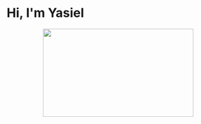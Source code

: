 <h1>Hi, I'm <b>Yasiel<b></h1>

<p align="center"><img width="340" height="200" src="https://www.canva.com/design/DAGUvZwAHk8/Ix1lhpF72OjnX-WypI0hCg/view"></p>


<!--
**yasieldev/yasieldev** is a ✨ _special_ ✨ repository because its `README.md` (this file) appears on your GitHub profile.

Here are some ideas to get you started:

- 🔭 I’m currently working on ...
- 🌱 I’m currently learning ...
- 👯 I’m looking to collaborate on ...
- 🤔 I’m looking for help with ...
- 💬 Ask me about ...
- 📫 How to reach me: ...
- 😄 Pronouns: ...
- ⚡ Fun fact: ...
-->
